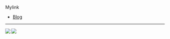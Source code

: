 <!--
**hal40n/hal40n** is a ✨ _special_ ✨ repository because its `README.md` (this file) appears on your GitHub profile.

Here are some ideas to get you started:

- 🔭 I’m currently working on ...
- 🌱 I’m currently learning ...
- 👯 I’m looking to collaborate on ...
- 🤔 I’m looking for help with ...
- 💬 Ask me about ...
- 📫 How to reach me: ...
- 😄 Pronouns: ...
- ⚡ Fun fact: ...
--> 
Mylink
- [Blog](www.hal40n.com)

<hr></hr>

<a href="https://github-readme-stats">
  <img align="left" src="https://github-readme-stats.vercel.app/api/top-langs/?username=hal40n&layout=compact"> 
</a>

<a href="https://github-readme-stats">
  <img align="left" src="https://github-readme-stats.vercel.app/api?username=hal40n">
</a>
